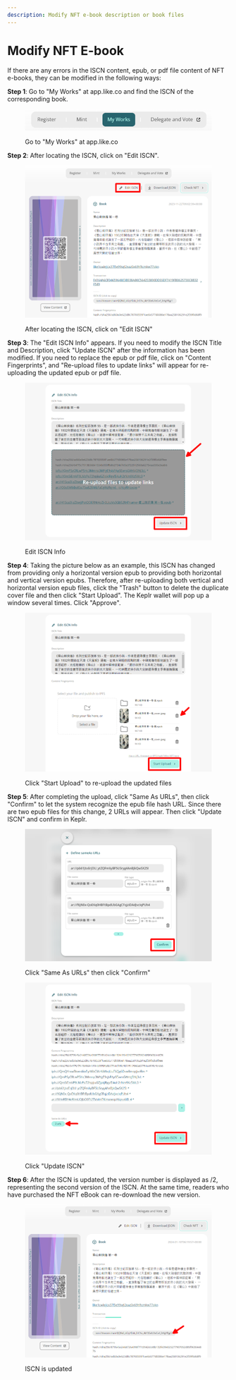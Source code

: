 ```yaml
---
description: Modify NFT e-book description or book files
---
```


# Modify NFT E-book

If there are any errors in the ISCN content, epub, or pdf file content of NFT e-books, they can be modified in the following ways:

**Step 1**: Go to "My Works" at app.like.co and find the ISCN of the corresponding book.

<figure><img src="../../../.gitbook/assets/Change NFT Book 1.png" alt=""><figcaption><p>Go to "My Works" at app.like.co</p></figcaption></figure>

**Step 2**: After locating the ISCN, click on "Edit ISCN".

<figure><img src="../../../.gitbook/assets/Change NFT Book 2.png" alt=""><figcaption><p>After locating the ISCN, click on "Edit ISCN"</p></figcaption></figure>

**Step 3**: The "Edit ISCN Info" appears. If you need to modify the ISCN Title and Description, click "Update ISCN" after the information has been modified. If you need to replace the epub or pdf file, click on "Content Fingerprints", and "Re-upload files to update links" will appear for re-uploading the updated epub or pdf file.

<figure><img src="../../../.gitbook/assets/Change NFT Book 3.png" alt=""><figcaption><p>Edit ISCN Info</p></figcaption></figure>

**Step 4**: Taking the picture below as an example, this ISCN has changed from providing only a horizontal version epub to providing both horizontal and vertical version epubs. Therefore, after re-uploading both vertical and horizontal version epub files, click the "Trash" button to delete the duplicate cover file and then click "Start Upload". The Keplr wallet will pop up a window several times. Click "Approve".

<figure><img src="../../../.gitbook/assets/Change NFT Book 4.png" alt=""><figcaption><p> Click "Start Upload" to re-upload the updated files</p></figcaption></figure>

**Step 5**: After completing the upload, click "Same As URLs", then click "Confirm" to let the system recognize the epub file hash URL. Since there are two epub files for this change, 2 URLs will appear. Then click "Update ISCN" and confirm in Keplr.

<figure><img src="../../../.gitbook/assets/Change NFT Book 5.png" alt=""><figcaption><p>Click "Same As URLs" then click "Confirm"</p></figcaption></figure>

<figure><img src="../../../.gitbook/assets/Change NFT Book 6.png" alt=""><figcaption><p>Click "Update ISCN"</p></figcaption></figure>

**Step 6**: After the ISCN is updated, the version number is displayed as /2, representing the second version of the ISCN. At the same time, readers who have purchased the NFT eBook can re-download the new version.

<figure><img src="../../../.gitbook/assets/Change NFT Book 7.png" alt=""><figcaption><p>ISCN is updated</p></figcaption></figure>
